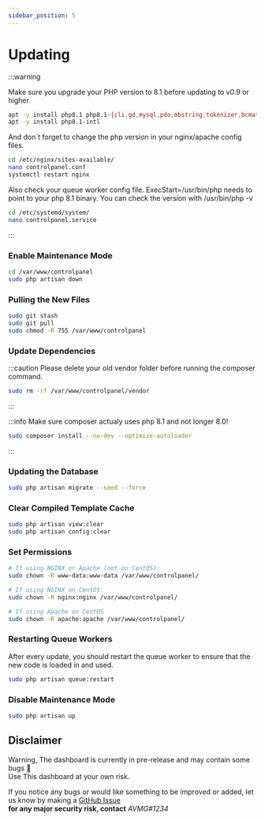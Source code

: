 ```yaml
---
sidebar_position: 5
---
```


# Updating

:::warning

Make sure you upgrade your PHP version to 8.1 before updating to v0.9 or higher.
```bash
apt -y install php8.1 php8.1-{cli,gd,mysql,pdo,mbstring,tokenizer,bcmath,xml,fpm,curl,zip}
apt -y install php8.1-intl
```
And don´t forget to change the php version in your nginx/apache config files.
```bash
cd /etc/nginx/sites-available/
nano controlpanel.conf
systemctl restart nginx
```
Also check your queue worker config file.
ExecStart=/usr/bin/php needs to point to your php 8.1 binary. You can check the version with /usr/bin/php -v 
```bash
cd /etc/systemd/system/
nano controlpanel.service
```
:::

### Enable Maintenance Mode

```bash
cd /var/www/controlpanel
sudo php artisan down
```

### Pulling the New Files

```bash
sudo git stash
sudo git pull
sudo chmod -R 755 /var/www/controlpanel
```

### Update Dependencies

:::caution
Please delete your old vendor folder before running the composer command.
```bash
sudo rm -rf /var/www/controlpanel/vendor
```
:::

:::info
Make sure composer actualy uses php 8.1 and not longer 8.0!
```bash
sudo composer install --no-dev --optimize-autoloader
```
:::

### Updating the Database

```bash
sudo php artisan migrate --seed --force
```

### Clear Compiled Template Cache

```bash
sudo php artisan view:clear
sudo php artisan config:clear
```

### Set Permissions

```bash
# If using NGINX or Apache (not on CentOS):
sudo chown -R www-data:www-data /var/www/controlpanel/

# If using NGINX on CentOS:
sudo chown -R nginx:nginx /var/www/controlpanel/

# If using Apache on CentOS
sudo chown -R apache:apache /var/www/controlpanel/
```

### Restarting Queue Workers

After every update, you should restart the queue worker to ensure that the new code is loaded in and used.

```bash
sudo php artisan queue:restart
```

### Disable Maintenance Mode

```bash
sudo php artisan up
```

## Disclaimer

Warning, The dashboard is currently in pre-release and may contain some bugs 🐛 <br/>
Use This dashboard at your own risk.

If you notice any bugs or would like something to be improved or added, let us know by making a [GitHub Issue](https://github.com/ControlPanel-gg/dashboard/issues/new/choose)<br /> **for any major security risk, contact** _AVMG#1234_
